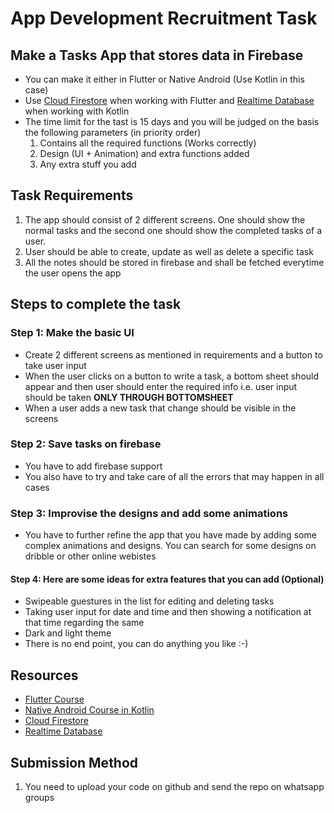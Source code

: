 # App Development Recruitment Task
## Make a Tasks App that stores data in Firebase
- You can make it either in Flutter or Native Android (Use Kotlin in this case)
- Use [Cloud Firestore](https://firebase.google.com/docs/firestore) when working with Flutter and [Realtime Database](https://firebase.google.com/docs/database/android/start) when working with Kotlin
- The time limit for the tast is 15 days and you will be judged on the basis the following parameters (in priority order)
    1. Contains all the required functions (Works correctly)
    2. Design (UI + Animation) and extra functions added
    3. Any extra stuff you add


## Task Requirements
1. The app should consist of 2 different screens. One should show the normal tasks and the second one should show the completed tasks of a user.
2. User should be able to create, update as well as delete a specific task
3. All the notes should be stored in firebase and shall be fetched everytime the user opens the app

## Steps to complete the task  

### Step 1: Make the basic UI
- Create 2 different screens as mentioned in requirements and a button to take user input
- When the user clicks on a button to write a task, a bottom sheet should appear and then user should enter the required info i.e. user input should be taken **ONLY THROUGH BOTTOMSHEET**
- When a user adds a new task that change should be visible in the screens
### Step 2: Save tasks on firebase
- You have to add firebase support
- You also have to try and take care of all the errors that may happen in all cases 
### Step 3: Improvise the designs and add some animations
- You have to further refine the app that you have made by adding some complex animations and designs. You can search for some designs on dribble or other online webistes
#### Step 4: Here are some ideas for extra features that you can add (Optional)
- Swipeable guestures in the list for editing and deleting tasks
- Taking user input for date and time and then showing a notification at that time regarding the same
- Dark and light theme
- There is no end point, you can do anything you like :-)

## Resources
- [Flutter Course](https://drive.google.com/drive/folders/1ByiYFgWd1bkYOBtZEuWIX2OzYPRioFRk?usp=sharing)
- [Native Android Course in Kotlin](https://drive.google.com/drive/folders/19lfX8oPjstk0KivQLOtkVnIho8JShj7o?usp=sharing)
- [Cloud Firestore](https://firebase.google.com/docs/firestore) 
- [Realtime Database](https://firebase.google.com/docs/database/android/start)

## Submission Method
1. You need to upload your code on github and send the repo on whatsapp groups